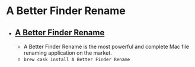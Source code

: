 # A Better Finder Rename
- [A Better Finder Rename](https://www.publicspace.net/ABetterFinderRename/)
  - 
  - A Better Finder Rename is the most powerful and complete Mac file renaming application on the market.
  - `brew cask install A Better Finder Rename`
